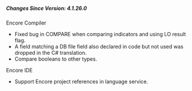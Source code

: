 ﻿<h5 id="SinceVersion">Changes Since Version: 4.1.26.0</h5>

<span class="changeNoteHeading">Encore Compiler</span>
<ul>
    <li>Fixed bug in COMPARE when comparing indicators and using LO result flag.</li>
    <li>A field matching a DB file field also declared in code but not used was dropped in the C# translation.</li>
    <li>Compare booleans to other types.</li>
</ul>

<span class="changeNoteHeading">Encore IDE</span>
<ul>
    <li>Support Encore project references in language service.</li>
</ul>
